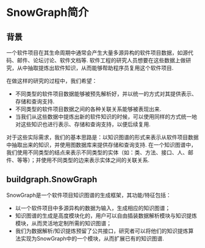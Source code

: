 # SnowGraph简介

背景
-------------------------------
一个软件项目在其生命周期中通常会产生大量多源异构的软件项目数据，如源代码、邮件、论坛讨论、软件文档等.
软件工程的研究人员想要在这些数据上做研究，从中抽取提炼出软件知识，从而能够帮助程序员复用这个软件项目.

在做这样的研究的过程中，我们希望：

- 不同类型的软件项目数据能够被预先解析好，并以统一的方式对其提供表示、存储和查询支持.
- 不同类型的软件项目数据之间的各种关联关系能够被表现出来.
- 当我们从这些数据中提炼出新的软件知识的时候，可以使用同样的方式统一地对这些知识也进行表示、存储和查询支持，以便后续复用.

对于这些实际需求，我们的基本思路是：以知识图谱的形式来表示从软件项目数据中抽取出来的知识，并使用图数据库来提供存储和查询支持.
在一个知识图谱中，我们使用不同类型的结点来表示不同类型的实体（如：类、方法、接口、人、邮件、等等）；并使用不同类型的边来表示实体之间的关联关系.

buildgraph.SnowGraph
-------------------------------
SnowGraph是一个软件项目知识图谱的生成框架，其功能/特征包括：
- 以一个软件项目中多源异构的数据为输入，生成相应的知识图谱；
- 知识图谱的生成是高度模块化的，用户可以自由插装数据解析模块与知识提炼模块，从而灵活地定制所需的知识图谱；
- 我们为数据解析/知识提炼预留了公共接口，研究者可以将他们的知识提炼算法实现为SnowGraph中的一个模块，从而扩展已有的知识图谱.
